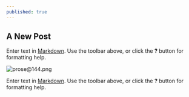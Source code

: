```yaml
---
published: true
---
```


## A New Post

Enter text in [Markdown](http://daringfireball.net/projects/markdown/). Use the toolbar above, or click the **?** button for formatting help.

![prose@144.png]({{site.baseurl}}/_posts/prose@144.png)

Enter text in [Markdown](http://daringfireball.net/projects/markdown/). Use the toolbar above, or click the **?** button for formatting help.
